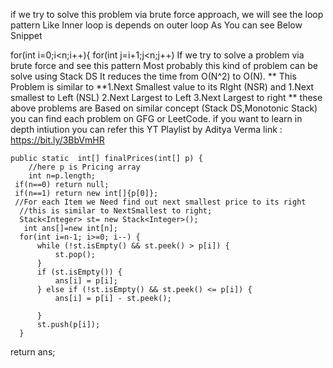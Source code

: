 if we try to solve this problem via brute force approach, we will see the loop pattern
Like
Inner loop is depends on outer loop
As You can see Below Snippet

for(int i=0;i<n;i++){
          for(int j=i+1;j<n;j++)
If we try to solve a problem via brute force and see this pattern
Most probably this kind of problem can be solve using Stack DS
It reduces the time from O(N^2) to O(N).
**
This Problem is similar to
**1.Next Smallest value to its RIght (NSR)
and
1.Next smallest to Left (NSL)
2.Next Largest to Left
3.Next Largest to right **
these above problems are Based on similar concept (Stack DS,Monotonic Stack)
you can find each problem on GFG or LeetCode.
if you want to learn in depth intiution
you can refer this YT Playlist by Aditya Verma link : https://bit.ly/3BbVmHR

    public static  int[] finalPrices(int[] p) {
        //here p is Pricing array
        int n=p.length;
     if(n==0) return null;
     if(n==1) return new int[]{p[0]};
     //For each Item we Need find out next smallest price to its right
      //this is similar to NextSmallest to right;
      Stack<Integer> st= new Stack<Integer>();
       int ans[]=new int[n];
      for(int i=n-1; i>=0; i--) {
          while (!st.isEmpty() && st.peek() > p[i]) {
              st.pop();
          }
          if (st.isEmpty()) {
              ans[i] = p[i];
          } else if (!st.isEmpty() && st.peek() <= p[i]) {
              ans[i] = p[i] - st.peek();

          }
          st.push(p[i]);
      }
  return ans;

